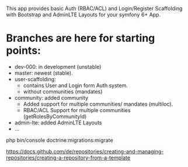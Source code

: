 This app provides basic Auth (RBAC/ACL) and Login/Register Scaffolding with Bootstrap and AdminLTE Layouts for your symfony 6+ App.

# Branches are here for starting points:
- dev-000: in development (unstable)
- master: newest (stable).
- user-scaffolding:
  - contains User and Login form Auth system.
  - without communities (mandates)
- community: added community
  - Added support for multiple communities/ mandates (multiloc).
  - RBAC/ACL Support for multiple communities (getRolesByCommunityId)
- admin-lte: added AdminLTE Layouts
- ...

php bin/console doctrine:migrations:migrate


https://docs.github.com/de/repositories/creating-and-managing-repositories/creating-a-repository-from-a-template